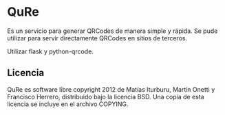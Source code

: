 QuRe
=======

Es un servicio para generar QRCodes de manera simple y rápida.
Se pude utilizar para servir directamente QRCodes en sitios de terceros.

Utilizar flask y python-qrcode.

Licencia
-------

QuRe es software libre copyright 2012 de Matías Iturburu, Martín Onetti y 
Francisco Herrero, distribuido bajo la licencia BSD. Una copia de esta 
licencia se incluye en el archivo COPYING.
